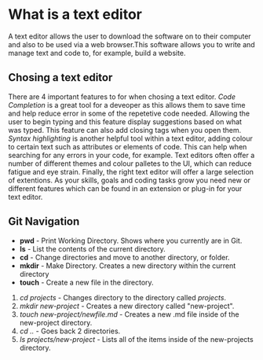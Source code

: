 # What is a text editor

A text editor allows the user to download the software on to their computer and also to be used via a web browser.This software allows you to write and manage text and code to, for example, build a website. 

## Chosing a text editor

There are 4 important features to for when chosing a text editor. *Code Completion* is a great tool for a deveoper as this allows them to save time and help reduce error in some of the repetetive code needed. Allowing the user to begin typing and this feature display suggestions based on what was typed. This feature can also add closing tags when you open them. *Syntax highlighting* is another helpful tool within a text editor, adding colour to certain text such as attributes or elements of code. This can help when searching for any errors in your code, for example. Text editors often offer a number of different themes and colour palletes to the UI, which can reduce fatigue and eye strain. Finally, the right text editor will offer a large selection of extentions. As your skills, goals and coding tasks grow you need new or different features which can be found in an extension or plug-in for your text editor.

## Git Navigation

* **pwd** - Print Working Directory. Shows where you currently are in Git.
* **ls** -  List the contents of the current directory.
* **cd** -  Change directories and move to another directory, or folder.
* **mkdir** - Make Directory. Creates a new directory within the current directory
* **touch** - Create a new file in the directory.

1. *cd projects* - Changes directory to the directory called *projects*.
2. *mkdir new-project* - Creates a new directory called "new-project".
3. *touch new-project/newfile.md* - Creates a new .md file inside of the new-project directory.
4. *cd ..* - Goes back 2 directories.
5. *ls projects/new-project* - Lists all of the items inside of the new-projects directory.

